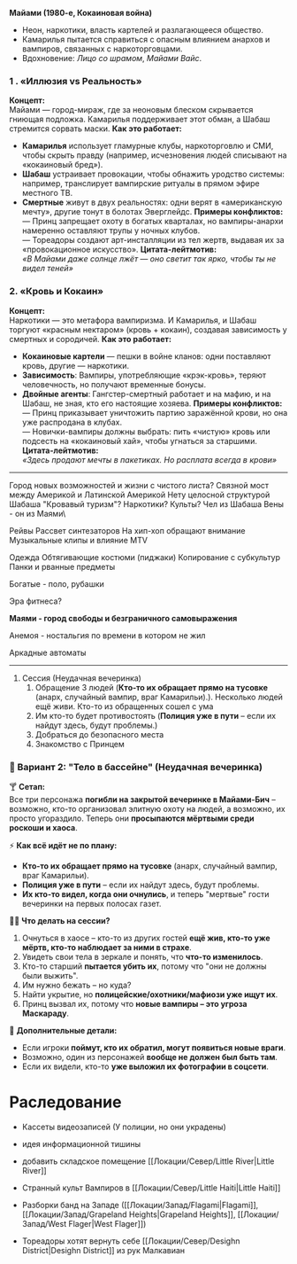 
**Майами (1980-е, Кокаиновая война)**

- Неон, наркотики, власть картелей и разлагающееся общество.
- Камарилья пытается справиться с опасным влиянием анархов и вампиров, связанных с наркоторговцами.
- Вдохновение: _Лицо со шрамом_, _Майами Вайс_.

### 1 . «Иллюзия vs Реальность»

**Концепт:**  
Майами — город-мираж, где за неоновым блеском скрывается гниющая подложка. Камарилья поддерживает этот обман, а Шабаш стремится сорвать маски.
**Как это работает:**
- **Камарилья** использует гламурные клубы, наркоторговлю и СМИ, чтобы скрыть правду (например, исчезновения людей списывают на «кокаиновый бред»).
- **Шабаш** устраивает провокации, чтобы обнажить уродство системы: например, транслирует вампирские ритуалы в прямом эфире местного ТВ.
- **Смертные** живут в двух реальностях: одни верят в «американскую мечту», другие тонут в болотах Эверглейдс.
**Примеры конфликтов:**  
— Принц запрещает охоту в богатых кварталах, но вампиры-анархи намеренно оставляют трупы у ночных клубов.  
— Тореадоры создают арт-инсталляции из тел жертв, выдавая их за «провокационное искусство».
**Цитата-лейтмотив:**  
_«В Майами даже солнце лжёт — оно светит так ярко, чтобы ты не видел теней»_
### 2. «Кровь и Кокаин»
**Концепт:**  
Наркотики — это метафора вампиризма. И Камарилья, и Шабаш торгуют «красным нектаром» (кровь + кокаин), создавая зависимость у смертных и сородичей.
**Как это работает:**
- **Кокаиновые картели** — пешки в войне кланов: одни поставляют кровь, другие — наркотики.
- **Зависимость**: Вампиры, употребляющие «крэк-кровь», теряют человечность, но получают временные бонусы.
- **Двойные агенты**: Гангстер-смертный работает и на мафию, и на Шабаш, не зная, кто его настоящие хозяева.
**Примеры конфликтов:**  
— Принц приказывает уничтожить партию заражённой крови, но она уже распродана в клубах.  
— Новички-вампиры должны выбрать: пить «чистую» кровь или подсесть на «кокаиновый хай», чтобы угнаться за старшими.
**Цитата-лейтмотив:**  
_«Здесь продают мечты в пакетиках. Но расплата всегда в крови»_

---
Город новых возможностей и жизни с чистого листа?
Связной мост между Америкой и Латинской Америкой
Нету целосной структурой Шабаша
"Кровавый туризм"?
Наркотики? Культы?
Чел из Шабаша Вены - он из Маями\

Рейвы
Рассвет синтезаторов
На хип-хоп обращают внимание
Музыкальные клипы и влияние MTV

Одежда 
Обтягивающие костюми (пиджаки)
Копирование с субкультур
Панки и рванные предметы

Богатые - поло, рубашки

Эра фитнеса?

**Маями - город свободы и безграничного самовыражения**

Анемоя - ностальгия по времени в котором не жил

Аркадные автоматы

---
1. Сессия (Неудачная вечеринка)
	1. Обращение 3 людей (**Кто-то их обращает прямо на тусовке** (анарх, случайный вампир, враг Камарильи).). Несколько людей ещё живи. Кто-то из обращенных сошел с ума
	2. Им кто-то будет противостоять (**Полиция уже в пути** – если их найдут здесь, будут проблемы.)
	3. Добраться до безопасного места
	4. Знакомство с Принцем


### **📌 Вариант 2: "Тело в бассейне" (Неудачная вечеринка)**

🍸 **Сетап:**  
Все три персонажа **погибли на закрытой вечеринке в Майами-Бич** – возможно, кто-то организовал элитную охоту на людей, а возможно, их просто угораздило. Теперь они **просыпаются мёртвыми среди роскоши и хаоса**.

⚡ **Как всё идёт не по плану:**

- **Кто-то их обращает прямо на тусовке** (анарх, случайный вампир, враг Камарильи).
- **Полиция уже в пути** – если их найдут здесь, будут проблемы.
- **Их кто-то видел, когда они очнулись**, и теперь "мертвые" гости вечеринки на первых полосах газет.

🏃‍♂️ **Что делать на сессии?**

1. Очнуться в хаосе – кто-то из других гостей **ещё жив, кто-то уже мёртв, кто-то наблюдает за ними в страхе**.
2. Увидеть свои тела в зеркале и понять, что **что-то изменилось**.
3. Кто-то старший **пытается убить их**, потому что "они не должны были выжить".
4. Им нужно бежать – но куда?
5. Найти укрытие, но **полицейские/охотники/мафиози уже ищут их**.
6. Принц вызвал их, потому что **новые вампиры – это угроза Маскараду**.

🔻 **Дополнительные детали:**

- Если игроки **поймут, кто их обратил, могут появиться новые враги**.
- Возможно, один из персонажей **вообще не должен был быть там**.
- Если их видели, кто-то **уже выложил их фотографии в соцсети**.

# Раследование
- Кассеты видеозаписей (У полиции, но они украдены)


- идея информационной тишины
- добавить складское помещение [[Локации/Север/Little River|Little River]]
- Странный культ Вампиров в [[Локации/Север/Little Haiti|Little Haiti]]
- Разборки банд на Западе ([[Локации/Запад/Flagami|Flagami]], [[Локации/Запад/Grapeland Heights|Grapeland Heights]], [[Локации/Запад/West Flager|West Flager]])
- Тореадоры хотят вернуть себе [[Локации/Север/Desighn District|Desighn District]] из рук Малкавиан
